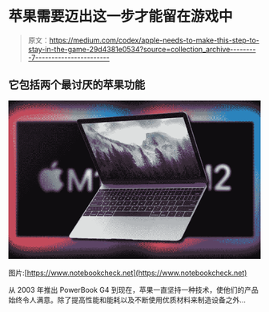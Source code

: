 # 苹果需要迈出这一步才能留在游戏中

> 原文：<https://medium.com/codex/apple-needs-to-make-this-step-to-stay-in-the-game-29d4381e0534?source=collection_archive---------7----------------------->

## 它包括两个最讨厌的苹果功能

![](img/7c21122e1a01ae19c31949568ed83124.png)

图片:[https://www.notebookcheck.net](https://www.notebookcheck.net)

从 2003 年推出 PowerBook G4 到现在，苹果一直坚持一种技术，使他们的产品始终令人满意。除了提高性能和能耗以及不断使用优质材料来制造设备之外…